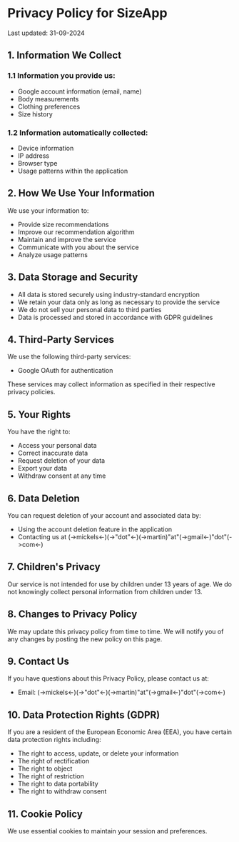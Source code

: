 # Privacy Policy for SizeApp

Last updated: 31-09-2024

## 1. Information We Collect

### 1.1 Information you provide us:
- Google account information (email, name)
- Body measurements
- Clothing preferences 
- Size history

### 1.2 Information automatically collected:
- Device information
- IP address
- Browser type
- Usage patterns within the application

## 2. How We Use Your Information

We use your information to:
- Provide size recommendations
- Improve our recommendation algorithm
- Maintain and improve the service
- Communicate with you about the service
- Analyze usage patterns

## 3. Data Storage and Security

- All data is stored securely using industry-standard encryption
- We retain your data only as long as necessary to provide the service
- We do not sell your personal data to third parties
- Data is processed and stored in accordance with GDPR guidelines

## 4. Third-Party Services

We use the following third-party services:
- Google OAuth for authentication

These services may collect information as specified in their respective privacy policies.

## 5. Your Rights

You have the right to:
- Access your personal data
- Correct inaccurate data
- Request deletion of your data
- Export your data
- Withdraw consent at any time

## 6. Data Deletion

You can request deletion of your account and associated data by:
- Using the account deletion feature in the application
- Contacting us at (->mickels<-)(->"dot"<-)(->martin)"at"(->gmail<-)"dot"(->com<-)

## 7. Children's Privacy

Our service is not intended for use by children under 13 years of age. We do not knowingly collect personal information from children under 13.

## 8. Changes to Privacy Policy

We may update this privacy policy from time to time. We will notify you of any changes by posting the new policy on this page.

## 9. Contact Us

If you have questions about this Privacy Policy, please contact us at:
- Email: (->mickels<-)(->"dot"<-)(->martin)"at"(->gmail<-)"dot"(->com<-)

## 10. Data Protection Rights (GDPR)

If you are a resident of the European Economic Area (EEA), you have certain data protection rights including:
- The right to access, update, or delete your information
- The right of rectification
- The right to object
- The right of restriction
- The right to data portability
- The right to withdraw consent

## 11. Cookie Policy

We use essential cookies to maintain your session and preferences. 
